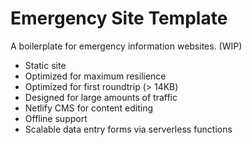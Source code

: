 # Emergency Site Template

A boilerplate for emergency information websites. (WIP)

* Static site
* Optimized for maximum resilience
* Optimized for first roundtrip (> 14KB)
* Designed for large amounts of traffic
* Netlify CMS for content editing
* Offline support
* Scalable data entry forms via serverless functions